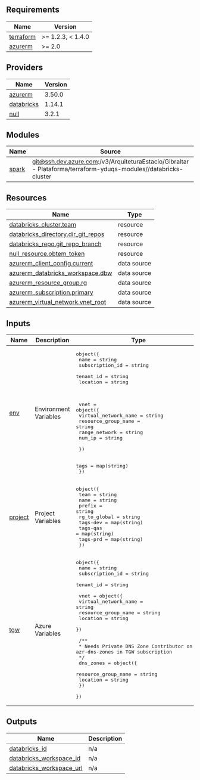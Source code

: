 <!-- BEGIN_TF_DOCS -->
## Requirements

| Name | Version |
|------|---------|
| <a name="requirement_terraform"></a> [terraform](#requirement\_terraform) | >= 1.2.3, < 1.4.0 |
| <a name="requirement_azurerm"></a> [azurerm](#requirement\_azurerm) | >= 2.0 |

## Providers

| Name | Version |
|------|---------|
| <a name="provider_azurerm"></a> [azurerm](#provider\_azurerm) | 3.50.0 |
| <a name="provider_databricks"></a> [databricks](#provider\_databricks) | 1.14.1 |
| <a name="provider_null"></a> [null](#provider\_null) | 3.2.1 |

## Modules

| Name | Source | Version |
|------|--------|---------|
| <a name="module_spark"></a> [spark](#module\_spark) | git@ssh.dev.azure.com:/v3/ArquiteturaEstacio/Gibraltar - Plataforma/terraform-yduqs-modules//databricks-cluster | n/a |

## Resources

| Name | Type |
|------|------|
| [databricks_cluster.team](https://registry.terraform.io/providers/databricks/databricks/latest/docs/resources/cluster) | resource |
| [databricks_directory.dir_git_repos](https://registry.terraform.io/providers/databricks/databricks/latest/docs/resources/directory) | resource |
| [databricks_repo.git_repo_branch](https://registry.terraform.io/providers/databricks/databricks/latest/docs/resources/repo) | resource |
| [null_resource.obtem_token](https://registry.terraform.io/providers/hashicorp/null/latest/docs/resources/resource) | resource |
| [azurerm_client_config.current](https://registry.terraform.io/providers/hashicorp/azurerm/latest/docs/data-sources/client_config) | data source |
| [azurerm_databricks_workspace.dbw](https://registry.terraform.io/providers/hashicorp/azurerm/latest/docs/data-sources/databricks_workspace) | data source |
| [azurerm_resource_group.rg](https://registry.terraform.io/providers/hashicorp/azurerm/latest/docs/data-sources/resource_group) | data source |
| [azurerm_subscription.primary](https://registry.terraform.io/providers/hashicorp/azurerm/latest/docs/data-sources/subscription) | data source |
| [azurerm_virtual_network.vnet_root](https://registry.terraform.io/providers/hashicorp/azurerm/latest/docs/data-sources/virtual_network) | data source |

## Inputs

| Name | Description | Type | Default | Required |
|------|-------------|------|---------|:--------:|
| <a name="input_env"></a> [env](#input\_env) | Environment Variables | <pre>object({<br>    name            = string<br>    subscription_id = string<br>    tenant_id       = string<br>    location        = string<br><br><br><br>    vnet = object({<br>      virtual_network_name = string<br>      resource_group_name  = string<br>      range_network        = string<br>      num_ip               = string<br><br>    })<br><br>    tags = map(string)<br>  })</pre> | n/a | yes |
| <a name="input_project"></a> [project](#input\_project) | Project Variables | <pre>object({<br>    team         = string<br>    name         = string<br>    prefix       = string<br>    rg_to_global = string<br>    tags-dev     = map(string)<br>    tags-qas     = map(string)<br>    tags-prd     = map(string)<br>  })</pre> | n/a | yes |
| <a name="input_tgw"></a> [tgw](#input\_tgw) | Azure Variables | <pre>object({<br>    name            = string<br>    subscription_id = string<br>    tenant_id       = string<br><br>    vnet = object({<br>      virtual_network_name = string<br>      resource_group_name  = string<br>      location             = string<br>    })<br><br>    /**<br>     * Needs Private DNS Zone Contributor on rg azr-dns-zones in TGW subscription<br>    */<br>    dns_zones = object({<br>      resource_group_name = string<br>      location            = string<br>    })<br>  })</pre> | n/a | yes |

## Outputs

| Name | Description |
|------|-------------|
| <a name="output_databricks_id"></a> [databricks\_id](#output\_databricks\_id) | n/a |
| <a name="output_databricks_workspace_id"></a> [databricks\_workspace\_id](#output\_databricks\_workspace\_id) | n/a |
| <a name="output_databricks_workspace_url"></a> [databricks\_workspace\_url](#output\_databricks\_workspace\_url) | n/a |
<!-- END_TF_DOCS -->